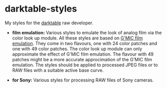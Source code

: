 # darktable-styles

My styles for the [darktable](http://www.darktable.org/) raw developer. 

* **film emulation:** Various styles to emulate the look of analog film via the color look up module.  All these styles are based on [G'MIC film emulation](http://gmic.eu/film_emulation/index.shtml).  They come in two flavours, one with 24 color patches and one with 49 color patches.  The color look up module can only approximate the effect of G'MIC film emulation.  The flavour with 49 patches might be a more accurate approcimation of the G'MIC film emulation.  The styles should be applied to processed JPEG files or to RAW files with a suitable active base curve.

* **for Sony:** Various styles for processing RAW files of Sony cameras.
